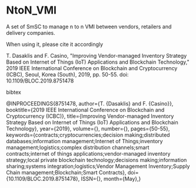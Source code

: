 # NtoN_VMI
A set of SmSC to manage n to n VMI between vendors, retailers and delivery companies.

When using it, please cite it accordingly

T. Dasaklis and F. Casino, "Improving Vendor-managed Inventory Strategy Based on Internet of Things (IoT) Applications and Blockchain Technology," 2019 IEEE International Conference on Blockchain and Cryptocurrency (ICBC), Seoul, Korea (South), 2019, pp. 50-55.
doi: 10.1109/BLOC.2019.8751478


bibtex

@INPROCEEDINGS{8751478,
author={T. {Dasaklis} and F. {Casino}},
booktitle={2019 IEEE International Conference on Blockchain and Cryptocurrency (ICBC)},
title={Improving Vendor-managed Inventory Strategy Based on Internet of Things (IoT) Applications and Blockchain Technology},
year={2019},
volume={},
number={},
pages={50-55},
keywords={contracts;cryptocurrencies;decision making;distributed databases;information management;Internet of Things;inventory management;logistics;complex distribution channels;smart contracts;internet of things applications;vendor-managed inventory strategy;local private blockchain technology;decisions making;information sharing;systems integration;logistics;Vendor Management Inventory;Supply Chain management;Blockchain;Smart Contracts},
doi={10.1109/BLOC.2019.8751478},
ISSN={},
month={May},}

